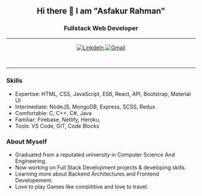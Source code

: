 
 <div>
  <h2 align="center">Hi there 👋 I am "Asfakur Rahman"</h2>
  <h3 align="center">Fullstack Web Developer</h3>
<hr>
<p align="center">
  <a href="https://www.linkedin.com/in/niloyrahman00/">
    <img align="center" alt="LinkdeIn"  src="https://i.ibb.co/Lp4Qbr1/linkedin.png" />
  </a>
  <a href="niloyrahman31@gmail.com">
    <img align="center" alt="Gmail"  src="https://i.ibb.co/ZVLWjVX/gmailpng.png" />
  </a>
</p>
<br>
 <hr>

<h3> Skills </h3>

- Expertise: HTML, CSS, JavaScript, ES6, React, API, Bootstrap, Material UI 
- Intermediate: NodeJS, MongoDB, Express, SCSS, Redux 
- Comfortable: C, C++, C#, Java 
- Familiar: Firebase, Netlify, Heroku, 
- Tools: VS Code, GIT, Code Blocks 

<div align="left"> 
  <h3>About Myself </h3>
 
  -  Graduated from a reputated university in Computer Science And Engineering.
  -  Now working on Full Stack Development projects & developing skills.
  -  Learning more about Backend Architectures and Frontend Developement.
  -  Love to play Games like compititive and love to travel.  
</div> 


 </div>

